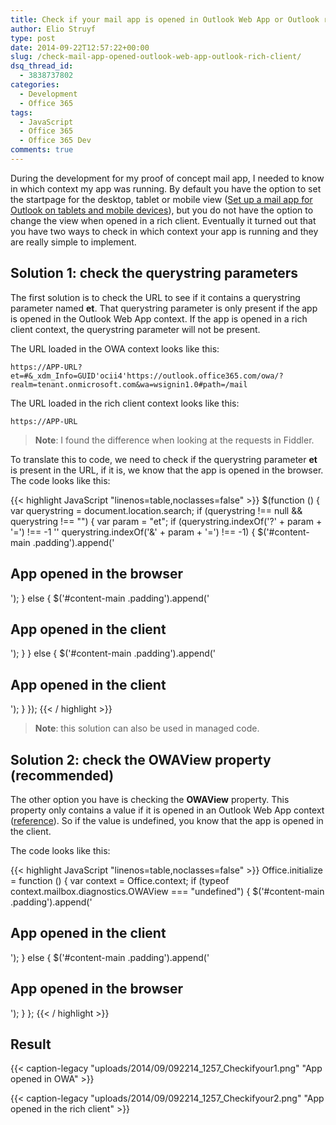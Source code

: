 ```yaml
---
title: Check if your mail app is opened in Outlook Web App or Outlook rich client
author: Elio Struyf
type: post
date: 2014-09-22T12:57:22+00:00
slug: /check-mail-app-opened-outlook-web-app-outlook-rich-client/
dsq_thread_id:
  - 3838737802
categories:
  - Development
  - Office 365
tags:
  - JavaScript
  - Office 365
  - Office 365 Dev
comments: true
---
```


During the development for my proof of concept mail app, I needed to know in which context my app was running. By default you have the option to set the startpage for the desktop, tablet or mobile view ([Set up a mail app for Outlook on tablets and mobile devices](http://msdn.microsoft.com/en-us/library/office/dn594603%28v=office.15%29.aspx)), but you do not have the option to change the view when opened in a rich client. Eventually it turned out that you have two ways to check in which context your app is running and they are really simple to implement.

## Solution 1: check the querystring parameters

The first solution is to check the URL to see if it contains a querystring parameter named **et**. That querystring parameter is only present if the app is opened in the Outlook Web App context. If the app is opened in a rich client context, the querystring parameter will not be present.

The URL loaded in the OWA context looks like this:

`https://APP-URL?et=#&_xdm_Info=GUID'ocii4'https://outlook.office365.com/owa/?realm=tenant.onmicrosoft.com&wa=wsignin1.0#path=/mail`

The URL loaded in the rich client context looks like this:

`https://APP-URL`

> **Note**: I found the difference when looking at the requests in Fiddler.

To translate this to code, we need to check if the querystring parameter **et** is present in the URL, if it is, we know that the app is opened in the browser. The code looks like this:

{{< highlight JavaScript "linenos=table,noclasses=false" >}}
$(function () {
  var querystring = document.location.search;
  if (querystring !== null && querystring !== "") {
    var param = "et";
    if (querystring.indexOf('?' + param + '=') !== -1 '' querystring.indexOf('&' + param + '=') !== -1) {
      $('#content-main .padding').append('<h2>App opened in the browser</h2>');
    } else {
      $('#content-main .padding').append('<h2>App opened in the client</h2>');
    }
  } else {
    $('#content-main .padding').append('<h2>App opened in the client</h2>');
  }
});
{{< / highlight >}}

> **Note**: this solution can also be used in managed code.

## Solution 2: check the OWAView property (recommended)

The other option you have is checking the **OWAView** property. This property only contains a value if it is opened in an Outlook Web App context ([reference](http://msdn.microsoft.com/en-us/library/office/jj715282%28v=office.1501401%29.aspx)). So if the value is undefined, you know that the app is opened in the client.

The code looks like this:

{{< highlight JavaScript "linenos=table,noclasses=false" >}}
Office.initialize = function () {
  var context = Office.context;
  if (typeof context.mailbox.diagnostics.OWAView === "undefined") {
    $('#content-main .padding').append('<h2>App opened in the client</h2>');
  } else {
    $('#content-main .padding').append('<h2>App opened in the browser</h2>');
  }
};
{{< / highlight >}}


## Result

{{< caption-legacy "uploads/2014/09/092214_1257_Checkifyour1.png" "App opened in OWA" >}}

{{< caption-legacy "uploads/2014/09/092214_1257_Checkifyour2.png" "App opened in the rich client" >}}